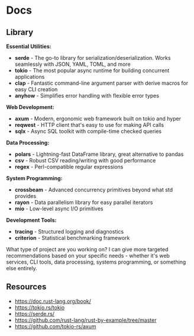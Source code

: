 # Docs

## Library

**Essential Utilities:**
- **serde** - The go-to library for serialization/deserialization. Works seamlessly with JSON, YAML, TOML, and more
- **tokio** - The most popular async runtime for building concurrent applications
- **clap** - Fantastic command-line argument parser with derive macros for easy CLI creation
- **anyhow** - Simplifies error handling with flexible error types

**Web Development:**
- **axum** - Modern, ergonomic web framework built on tokio and hyper
- **reqwest** - HTTP client that's easy to use for making API calls
- **sqlx** - Async SQL toolkit with compile-time checked queries

**Data Processing:**
- **polars** - Lightning-fast DataFrame library, great alternative to pandas
- **csv** - Robust CSV reading/writing with good performance
- **regex** - Perl-compatible regular expressions

**System Programming:**
- **crossbeam** - Advanced concurrency primitives beyond what std provides
- **rayon** - Data parallelism library for easy parallel iterators
- **mio** - Low-level async I/O primitives

**Development Tools:**
- **tracing** - Structured logging and diagnostics
- **criterion** - Statistical benchmarking framework

What type of project are you working on? I can give more targeted recommendations based on your specific needs - whether it's web services, CLI tools, data processing, systems programming, or something else entirely.

## Resources

- https://doc.rust-lang.org/book/
- https://tokio.rs/tokio
- https://serde.rs/
- https://github.com/rust-lang/rust-by-example/tree/master
- https://github.com/tokio-rs/axum